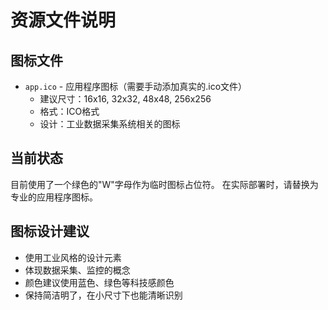 # 资源文件说明

## 图标文件

- `app.ico` - 应用程序图标（需要手动添加真实的.ico文件）
    - 建议尺寸：16x16, 32x32, 48x48, 256x256
    - 格式：ICO格式
    - 设计：工业数据采集系统相关的图标

## 当前状态

目前使用了一个绿色的"W"字母作为临时图标占位符。
在实际部署时，请替换为专业的应用程序图标。

## 图标设计建议

- 使用工业风格的设计元素
- 体现数据采集、监控的概念
- 颜色建议使用蓝色、绿色等科技感颜色
- 保持简洁明了，在小尺寸下也能清晰识别

